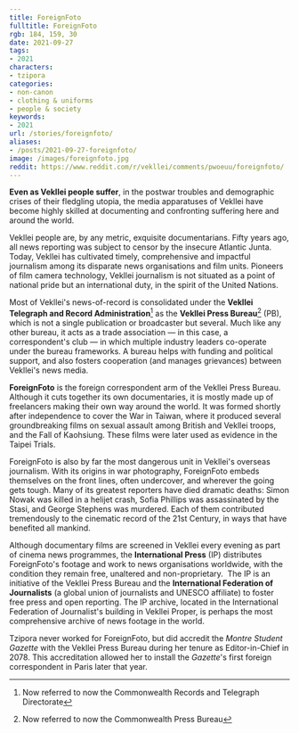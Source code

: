 ```yaml
---
title: ForeignFoto
fulltitle: ForeignFoto
rgb: 184, 159, 30
date: 2021-09-27
tags:
- 2021
characters:
- tzipora
categories:
- non-canon
- clothing & uniforms
- people & society
keywords:
- 2021
url: /stories/foreignfoto/
aliases:
- /posts/2021-09-27-foreignfoto/
image: /images/foreignfoto.jpg
reddit: https://www.reddit.com/r/vekllei/comments/pwoeuu/foreignfoto/
---
```

**Even as Vekllei people suffer**, in the postwar troubles and demographic crises of their fledgling utopia, the media apparatuses of Vekllei have become highly skilled at documenting and confronting suffering here and around the world.

Vekllei people are, by any metric, exquisite documentarians. Fifty years ago, all news reporting was subject to censor by the insecure Atlantic Junta. Today, Vekllei has cultivated timely, comprehensive and impactful journalism among its disparate news organisations and film units. Pioneers of film camera technology, Vekllei journalism is not situated as a point of national pride but an international duty, in the spirit of the United Nations.

Most of Vekllei's news-of-record is consolidated under the **Vekllei Telegraph and Record Administration**[^1] as the **Vekllei Press Bureau**[^2] (PB), which is not a single publication or broadcaster but several. Much like any other bureau, it acts as a trade association — in this case, a correspondent's club — in which multiple industry leaders co-operate under the bureau frameworks. A bureau helps with funding and political support, and also fosters cooperation (and manages grievances) between Vekllei's news media.

**ForeignFoto** is the foreign correspondent arm of the Vekllei Press Bureau. Although it cuts together its own documentaries, it is mostly made up of freelancers making their own way around the world. It was formed shortly after independence to cover the War in Taiwan, where it produced several groundbreaking films on sexual assault among British and Vekllei troops, and the Fall of Kaohsiung. These films were later used as evidence in the Taipei Trials.

ForeignFoto is also by far the most dangerous unit in Vekllei's overseas journalism. With its origins in war photography, ForeignFoto embeds themselves on the front lines, often undercover, and wherever the going gets tough. Many of its greatest reporters have died dramatic deaths: Simon Nowak was killed in a helijet crash, Sofia Phillips was assassinated by the Stasi, and George Stephens was murdered. Each of them contributed tremendously to the cinematic record of the 21st Century, in ways that have benefited all mankind.

Although documentary films are screened in Vekllei every evening as part of cinema news programmes, the **International Press** (IP) distributes ForeignFoto's footage and work to news organisations worldwide, with the condition they remain free, unaltered and non-proprietary.  The IP is an initiative of the Vekllei Press Bureau and the **International Federation of Journalists** (a global union of journalists and UNESCO affiliate) to foster free press and open reporting. The IP archive, located in the International Federation of Journalist's building in Vekllei Proper, is perhaps the most comprehensive archive of news footage in the world.

Tzipora never worked for ForeignFoto, but did accredit the *Montre Student Gazette* with the Vekllei Press Bureau during her tenure as Editor-in-Chief in 2078. This accreditation allowed her to install the *Gazette*'s first foreign correspondent in Paris later that year.

 [^1]: Now referred to now the Commonwealth Records and Telegraph Directorate
 [^2]: Now referred to now the Commonwealth Press Bureau 

